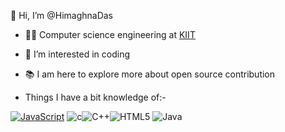 👋 Hi, I’m @HimaghnaDas 
-  👨‍🎓 Computer science engineering at [KIIT](https://kiit.ac.in/)
-  👀 I’m interested in coding
- 📚 I am here to explore more about open source contribution

- Things I have a bit knowledge of:-

[![JavaScript](https://img.shields.io/badge/--F7DF1E?logo=javascript&logoColor=000)](https://www.javascript.com/)
![c](https://img.shields.io/badge/c-%2300599C.svg?style=for-the-badge&logo=c&logoColor=white)![C++](https://img.shields.io/badge/c++-%2300599C.svg?style=for-the-badge&logo=c%2B%2B&logoColor=white)![HTML5](https://img.shields.io/badge/html5-%23E34F26.svg?style=for-the-badge&logo=html5&logoColor=white)
![Java](https://img.shields.io/badge/java-%23ED8B00.svg?style=for-the-badge&logo=java&logoColor=white)
<!---
HimaghnaDas/HimaghnaDas is a ✨ special ✨ repository because its `README.md` (this file) appears on your GitHub profile.
You can click the Preview link to take a look at your changes.
---!>
